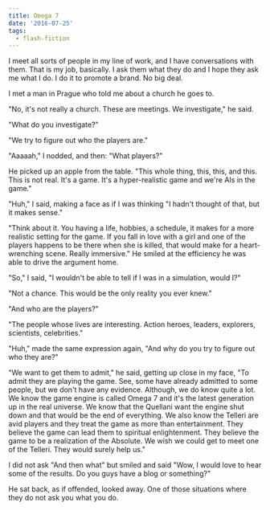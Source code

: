 ```yaml
---
title: Omega 7
date: '2016-07-25'
tags:
  - flash-fiction
---
```


I meet all sorts of people in my line of work, and I have conversations with
them. That is my job, basically. I ask them what they do and I hope they ask me
what I do. I do it to promote a brand. No big deal.

<!-- truncate -->

I met a man in Prague who told me about a church he goes to.

"No, it's not really a church. These are meetings. We investigate," he said.

"What do you investigate?"

"We try to figure out who the players are."

"Aaaaah," I nodded, and then: "What players?"

He picked up an apple from the table. "This whole thing, this, this, and this.
This is not real. It's a game. It's a hyper-realistic game and we're AIs in the
game."

"Huh," I said, making a face as if I was thinking "I hadn't thought of that, but
it makes sense."

"Think about it. You having a life, hobbies, a schedule, it makes for a more
realistic setting for the game. If you fall in love with a girl and one of the
players happens to be there when she is killed, that would make for a
heart-wrenching scene. Really immersive." He smiled at the efficiency he was
able to drive the argument home.

"So," I said, "I wouldn't be able to tell if I was in a simulation, would I?"

"Not a chance. This would be the only reality you ever knew."

"And who are the players?"

"The people whose lives are interesting. Action heroes, leaders, explorers,
scientists, celebrities."

"Huh," made the same expression again, "And why do you try to figure out who
they are?"

"We want to get them to admit," he said, getting up close in my face, "To admit
they are playing the game. See, some have already admitted to some people, but
we don't have any evidence. Although, we do know quite a lot. We know the game
engine is called Omega 7 and it's the latest generation up in the real universe.
We know that the Quellani want the engine shut down and that would be the end of
everything. We also know the Telleri are avid players and they treat the game as
more than entertainment. They believe the game can lead them to spiritual
enlightenment. They believe the game to be a realization of the Absolute. We
wish we could get to meet one of the Telleri. They would surely help us."

I did not ask "And then what" but smiled and said "Wow, I would love to hear
some of the results. Do you guys have a blog or something?"

He sat back, as if offended, looked away. One of those situations where they do
not ask you what you do.
